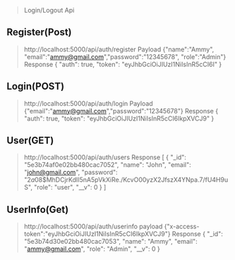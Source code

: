 >Login/Logout Api

## Register(Post)
> http://localhost:5000/api/auth/register
> Payload {"name":"Ammy", "email":"ammy@gmail.com","password":"12345678", "role":"Admin"}
> Response {
    "auth": true,
    "token": "eyJhbGciOiJIUzI1NiIsInR5cCI6I"
}


## Login(POST)
> http://localhost:5000/api/auth/login
> Payload {"email":"ammy@gmail.com","password":"12345678"}
> Response {
    "auth": true,
    "token": "eyJhbGciOiJIUzI1NiIsInR5cCI6IkpXVCJ9"
}

## User(GET)
> http://localhost:5000/api/auth/users
> Response 
[
    {
        "_id": "5e3b74af0e02bb480cac7052",
        "name": "John",
        "email": "john@gmail.com",
        "password": "$2a$08$MhDCjrKdII5nA5pVkXiRe./KcvO00yzX2JfszX4YNpa.7/fU4H9uS",
        "role": "user",
        "__v": 0
    }
]

## UserInfo(Get)
> http://localhost:5000/api/auth/userinfo
> payload {"x-access-token":"eyJhbGciOiJIUzI1NiIsInR5cCI6IkpXVCJ9"}
> Response 
{
    "_id": "5e3b74d30e02bb480cac7053",
    "name": "Ammy",
    "email": "ammy@gmail.com",
    "role": "Admin",
    "__v": 0
}